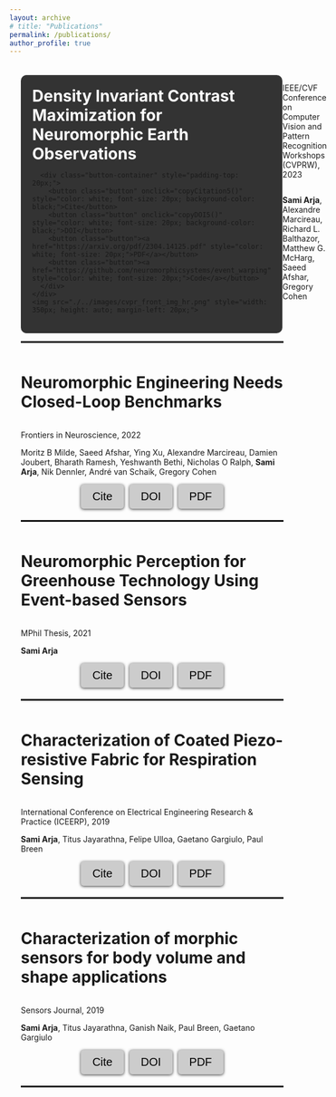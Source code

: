 ```yaml
---
layout: archive
# title: "Publications"
permalink: /publications/
author_profile: true
---
```



<style>
  .button-container {
    display: flex;
    justify-content: center;
    gap: 10px;
    margin-bottom: 20px;
  }
  .button {
    background-color: #cccccc;
    border: none;
    color: white;
    padding: 10px 20px;
    text-align: center;
    text-decoration: none;
    display: inline-block;
    font-size: 25px;
    margin: 0;
    cursor: pointer;
    border-radius: 5px;
    transition: background-color 0.3s ease;
    box-shadow: 0px 1px 5px rgba(0, 0, 0, 0.8);
  }
  .button:hover {
    background-color: #999999;
  }
  .button:active {
    box-shadow: inset 0px 1px 5px rgba(0, 0, 0, 0.2);
  }
  .button a {
    color: black;
    text-decoration: none;
  }
</style>

<script>
  function copyDOI5() {
    var doiLink = "arXiv:2304.14125";
    copyToClipboard(doiLink);
  }
  function copyCitation5() {
    fetch('dcmax.bib')
      .then(response => response.text())
      .then(text => {
        copyToClipboard(text);
      })
      .catch(error => console.log(error));
  }
  function copyToClipboard(text) {
    var textarea = document.createElement("textarea");
    textarea.value = text;
    document.body.appendChild(textarea);
    textarea.select();
    document.execCommand("copy");
    document.body.removeChild(textarea);
    alert("Copied to clipboard: " + text);
  }
</script>


<div style="padding: 20px; border-radius: 10px;">
  
  <div style="display: flex; align-items: stretch;">
    <div style="flex-grow: 1; display: flex; flex-direction: column; justify-content: space-between; background-color: #333; padding: 20px; border-radius: 10px;">
      <h1 style="font-size: 28px; margin: 0; color: white;">Density Invariant Contrast Maximization for Neuromorphic Earth Observations</h1>
      
      <div class="button-container" style="padding-top: 20px;">
        <button class="button" onclick="copyCitation5()" style="color: white; font-size: 20px; background-color: black;">Cite</button>
        <button class="button" onclick="copyDOI5()" style="color: white; font-size: 20px; background-color: black;">DOI</button>
        <button class="button"><a href="https://arxiv.org/pdf/2304.14125.pdf" style="color: white; font-size: 20px;">PDF</a></button>
        <button class="button"><a href="https://github.com/neuromorphicsystems/event_warping" style="color: white; font-size: 20px;">Code</a></button>
      </div>
    </div>
    <img src="./../images/cvpr_front_img_hr.png" style="width: 350px; height: auto; margin-left: 20px;">
  </div>
  
  <div style="display: flex; flex-direction: column;">
    <p>
      IEEE/CVF Conference on Computer Vision and Pattern Recognition Workshops (CVPRW), 2023
    </p>
    <p><strong>Sami Arja</strong>, Alexandre Marcireau, Richard L. Balthazor, Matthew G. McHarg, Saeed Afshar, Gregory Cohen</p>
  </div>
  
</div>




<hr style="border:1px solid black">

<div style="display: flex; align-items: center;">
  <h1 style="font-size: 28px;">Neuromorphic Engineering Needs Closed-Loop Benchmarks</h1>
  <!-- <img src="/images/paper1.png" style="width: 300px; height: 300px; margin-left: 20px;"> -->
</div>


<p>Frontiers in Neuroscience, 2022</p>
<p>Moritz B Milde, Saeed Afshar, Ying Xu, Alexandre Marcireau, Damien Joubert, Bharath Ramesh, Yeshwanth Bethi, Nicholas O Ralph, <strong>Sami Arja</strong>, Nik Dennler, André van Schaik, Gregory Cohen</p>

<style>
  .button-container {
    display: flex;
    justify-content: center;
    gap: 10px;
    margin-bottom: 20px;
  }
  .button {
    background-color: #cccccc;
    border: none;
    color: white;
    padding: 10px 20px;
    text-align: center;
    text-decoration: none;
    display: inline-block;
    font-size: 25px;
    margin: 0;
    cursor: pointer;
    border-radius: 5px;
    transition: background-color 0.3s ease;
    box-shadow: 0px 1px 5px rgba(0, 0, 0, 0.8);
  }
  .button:hover {
    background-color: #999999;
  }
  .button:active {
    box-shadow: inset 0px 1px 5px rgba(0, 0, 0, 0.2);
  }
  .button a {
    color: black;
    text-decoration: none;
  }
</style>

<script>
  function copyDOI4() {
    var doiLink = "https://doi.org/10.3389/fnins.2022.813555";
    copyToClipboard(doiLink);
  }
  function copyCitation4() {
    fetch('benchamrk.bib')
      .then(response => response.text())
      .then(text => {
        copyToClipboard(text);
      })
      .catch(error => console.log(error));
  }
  function copyToClipboard(text) {
    var textarea = document.createElement("textarea");
    textarea.value = text;
    document.body.appendChild(textarea);
    textarea.select();
    document.execCommand("copy");
    document.body.removeChild(textarea);
    alert("Copied to clipboard: " + text);
  }
</script>

<div class="button-container">
  <button class="button" onclick="copyCitation4()" style="color: black; font-size: 20px;">Cite</button>
  <button class="button" onclick="copyDOI4()" style="color: black; font-size: 20px;">DOI</button>
  <button class="button"><a href="https://researchdirect.westernsydney.edu.au/islandora/object/uws:69020/datastream/PDF/view" style="color: black; font-size: 20px;">PDF</a></button>
  <!-- <button class="button"><a href="https://example.com">Code</a></button> -->
</div>

<hr style="border:1px solid black">



<div style="display: flex; align-items: center;">
  <h1 style="font-size: 28px;">Neuromorphic Perception for Greenhouse Technology Using Event-based Sensors</h1>
  <!-- <img src="/images/paper1.png" style="width: 300px; height: 300px; margin-left: 20px;"> -->
</div>


<p>MPhil Thesis, 2021</p>
<p><strong>Sami Arja</strong></p>

<style>
  .button-container {
    display: flex;
    justify-content: center;
    gap: 10px;
    margin-bottom: 20px;
  }
  .button {
    background-color: #cccccc;
    border: none;
    color: white;
    padding: 10px 20px;
    text-align: center;
    text-decoration: none;
    display: inline-block;
    font-size: 25px;
    margin: 0;
    cursor: pointer;
    border-radius: 5px;
    transition: background-color 0.3s ease;
    box-shadow: 0px 1px 5px rgba(0, 0, 0, 0.8);
  }
  .button:hover {
    background-color: #999999;
  }
  .button:active {
    box-shadow: inset 0px 1px 5px rgba(0, 0, 0, 0.2);
  }
  .button a {
    color: black;
    text-decoration: none;
  }
</style>

<script>
  function copyDOI3() {
    var doiLink = "http://hdl.handle.net/1959.7/uws:67799";
    copyToClipboard(doiLink);
  }
  function copyCitation3() {
    fetch('mphilthesis.bib')
      .then(response => response.text())
      .then(text => {
        copyToClipboard(text);
      })
      .catch(error => console.log(error));
  }
  function copyToClipboard(text) {
    var textarea = document.createElement("textarea");
    textarea.value = text;
    document.body.appendChild(textarea);
    textarea.select();
    document.execCommand("copy");
    document.body.removeChild(textarea);
    alert("Copied to clipboard: " + text);
  }
</script>

<div class="button-container">
  <button class="button" onclick="copyCitation3()" style="color: black; font-size: 20px;">Cite</button>
  <button class="button" onclick="copyDOI3()" style="color: black; font-size: 20px;">DOI</button>
  <button class="button"><a href="https://researchdirect.westernsydney.edu.au/islandora/object/uws:67799/datastream/PDF/view" style="color: black; font-size: 20px;">PDF</a></button>
  <!-- <button class="button"><a href="https://example.com">Code</a></button> -->
</div>

<hr style="border:1px solid black">




<div style="display: flex; align-items: center;">
  <h1 style="font-size: 28px;">Characterization of Coated Piezo-resistive Fabric for Respiration Sensing</h1>
  <!-- <img src="/images/paper1.png" style="width: 300px; height: 300px; margin-left: 20px;"> -->
</div>


<p>International Conference on Electrical Engineering Research & Practice (ICEERP), 2019</p>
<p><strong>Sami Arja</strong>, Titus Jayarathna, Felipe Ulloa, Gaetano Gargiulo, Paul Breen</p>

<style>
  .button-container {
    display: flex;
    justify-content: center;
    gap: 10px;
    margin-bottom: 20px;
  }
  .button {
    background-color: #cccccc;
    border: none;
    color: white;
    padding: 10px 20px;
    text-align: center;
    text-decoration: none;
    display: inline-block;
    font-size: 25px;
    margin: 0;
    cursor: pointer;
    border-radius: 5px;
    transition: background-color 0.3s ease;
    box-shadow: 0px 1px 5px rgba(0, 0, 0, 0.8);
  }
  .button:hover {
    background-color: #999999;
  }
  .button:active {
    box-shadow: inset 0px 1px 5px rgba(0, 0, 0, 0.2);
  }
  .button a {
    color: black;
    text-decoration: none;
  }
</style>

<script>
  function copyDOI2() {
    var doiLink = "10.1109/ICEERP49088.2019.8956989";
    copyToClipboard(doiLink);
  }
  function copyCitation2() {
    fetch('characterisation_fabric_band_ICREEP.bib')
      .then(response => response.text())
      .then(text => {
        copyToClipboard(text);
      })
      .catch(error => console.log(error));
  }
  function copyToClipboard(text) {
    var textarea = document.createElement("textarea");
    textarea.value = text;
    document.body.appendChild(textarea);
    textarea.select();
    document.execCommand("copy");
    document.body.removeChild(textarea);
    alert("Copied to clipboard: " + text);
  }
</script>

<div class="button-container">
  <button class="button" onclick="copyCitation2()" style="color: black; font-size: 20px;">Cite</button>
  <button class="button" onclick="copyDOI2()" style="color: black; font-size: 20px;">DOI</button>
  <button class="button"><a href="https://www.researchgate.net/profile/Titus-Nanda-Kumara/publication/338599389_Characterization_of_Coated_Piezo-resistive_Fabric_for_Respiration_Sensing/links/5e7aef2ea6fdcc57b7bbb8a9/Characterization-of-Coated-Piezo-resistive-Fabric-for-Respiration-Sensing.pdf" style="color: black; font-size: 20px;">PDF</a></button>
  <!-- <button class="button"><a href="https://example.com">Code</a></button> -->
</div>

<hr style="border:1px solid black">



<div style="display: flex; align-items: center;">
  <h1 style="font-size: 28px;">Characterization of morphic sensors for body volume and shape applications</h1>
  <!-- <img src="/images/paper1.png" style="width: 300px; height: 300px; margin-left: 20px;"> -->
</div>


<p>Sensors Journal, 2019</p>
<p><strong>Sami Arja</strong>, Titus Jayarathna, Ganish Naik, Paul Breen, Gaetano Gargiulo</p>

<style>
  .button-container {
    display: flex;
    justify-content: center;
    gap: 10px;
    margin-bottom: 20px;
  }
  .button {
    background-color: #cccccc;
    border: none;
    color: white;
    padding: 10px 20px;
    text-align: center;
    text-decoration: none;
    display: inline-block;
    font-size: 25px;
    margin: 0;
    cursor: pointer;
    border-radius: 5px;
    transition: background-color 0.3s ease;
    box-shadow: 0px 1px 5px rgba(0, 0, 0, 0.8);
  }
  .button:hover {
    background-color: #999999;
  }
  .button:active {
    box-shadow: inset 0px 1px 5px rgba(0, 0, 0, 0.2);
  }
  .button a {
    color: black;
    text-decoration: none;
  }
</style>

<script>
  function copyDOI1() {
    var doiLink = "https://doi.org/10.3390/s20010090";
    copyToClipboard(doiLink);
  }
  function copyCitation1() {
    fetch('characterisation_fabric_band.bib')
      .then(response => response.text())
      .then(text => {
        copyToClipboard(text);
      })
      .catch(error => console.log(error));
  }
  function copyToClipboard(text) {
    var textarea = document.createElement("textarea");
    textarea.value = text;
    document.body.appendChild(textarea);
    textarea.select();
    document.execCommand("copy");
    document.body.removeChild(textarea);
    alert("Copied to clipboard: " + text);
  }
</script>

<div class="button-container">
  <button class="button" onclick="copyCitation1()" style="color: black; font-size: 20px;">Cite</button>
  <button class="button" onclick="copyDOI1()" style="color: black; font-size: 20px;">DOI</button>
  <button class="button"><a href="https://pdfs.semanticscholar.org/5b6f/de4216f65d88bff0b6bbce2c31b687d410a1.pdf?_gl=1*11wka38*_ga*NjkwMDkyNDczLjE2ODIyNTY1Nzk.*_ga_H7P4ZT52H5*MTY4MjY1MTMwMC41LjAuMTY4MjY1MTY1OS4wLjAuMA" style="color: black; font-size: 20px;">PDF</a></button>
  <!-- <button class="button"><a href="https://example.com">Code</a></button> -->
</div>

<hr style="border:1px solid black">
